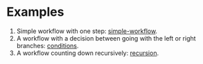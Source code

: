 # Examples

1. Simple workflow with one step: [simple-workflow](./simple-workflow).
2. A workflow with a decision between going with the left or right branches: [conditions](./conditions).
3. A workflow counting down recursively: [recursion](./recursion).